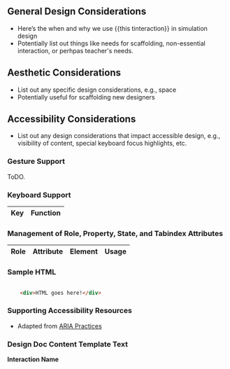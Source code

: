 ## General Design Considerations

* Here’s the when and why we use {{this tinteraction}} in simulation design
* Potentially list out things like needs for scaffolding, non-essential interaction, or perhpas teacher's needs.

## Aesthetic Considerations
* List out any specific design considerations, e.g., space
* Potentially useful for scaffolding new designers

## Accessibility Considerations
* List out any design considerations that impact accessible design, e.g., visibility of content, special keyboard focus highlights, etc.


### Gesture Support
ToDO.

### Keyboard Support
| Key        | Function |
| ------------- |-------------|


### Management of Role, Property, State, and Tabindex Attributes

| Role | Attribute | Element | Usage |
| ------------- |-------------| ------------- |-------------|



### Sample HTML
```html

	<div>HTML goes here!</div>

```
### Supporting Accessibility Resources
* Adapted from [ARIA Practices]()

### Design Doc Content Template Text
**Interaction Name**


